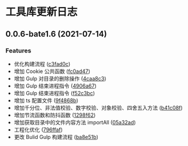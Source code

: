 # 工具库更新日志

## 0.0.6-bate1.6 (2021-07-14)


### Features

* 优化构建流程 ([c3fad0c](https://github.com/DesBisous/vite-tools/commit/c3fad0c9e771a087efee7706a45fe995b4260965))
* 增加 Cookie 公共函数 ([fc0ad47](https://github.com/DesBisous/vite-tools/commit/fc0ad475d12c5127679c68fd11226488299840c3))
* 增加 Gulp 对目录的删除操作 ([4caa8c3](https://github.com/DesBisous/vite-tools/commit/4caa8c3c5c6249039ad0f7e96043558050fda972))
* 增加 Gulp 结束进程指令 ([4906a67](https://github.com/DesBisous/vite-tools/commit/4906a6797bf6cc8287cc8036d949cb9bbbc11eac))
* 增加 Gulp 结束进程指令 ([f52c3bc](https://github.com/DesBisous/vite-tools/commit/f52c3bc38efde20df9ea73e70a6511080d880bae))
* 增加 ts 配置文件 ([9f4868b](https://github.com/DesBisous/vite-tools/commit/9f4868bae9eb351d3235376cf2dbc15ee0e22650))
* 增加千分位、非法值校验、数字校验、对象校验、四舍五入方法 ([b41c08f](https://github.com/DesBisous/vite-tools/commit/b41c08fc6f3ca9c1fe55e2c7edf1cd83d20fd54e))
* 增加节流函数和防抖函数 ([1298f62](https://github.com/DesBisous/vite-tools/commit/1298f6232f3d9b9d53797acfee2a1d6f2e1f79df))
* 增加获取目录中的文件内容方法 importAll ([05a32ad](https://github.com/DesBisous/vite-tools/commit/05a32adbc42e2294cf230c66377f7e6988bb1409))
* 工程化优化 ([796ffaf](https://github.com/DesBisous/vite-tools/commit/796ffafee5ed23f9eb94750fa88e048e5acff7d5))
* 更改 Bulid Gulp 构建流程 ([ba8e51b](https://github.com/DesBisous/vite-tools/commit/ba8e51b97510ab84a39399d1797bf348e7ae7db6))



